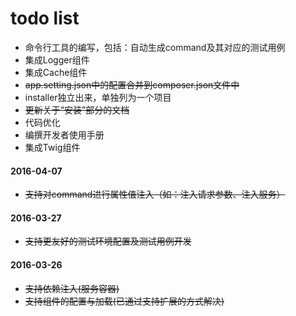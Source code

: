 # todo list

* 命令行工具的编写，包括：自动生成command及其对应的测试用例
* 集成Logger组件
* 集成Cache组件
* ~~app.setting.json中的配置合并到composer.json文件中~~
* installer独立出来，单独列为一个项目
* ~~更新关于“安装”部分的文档~~
* 代码优化
* 编撰开发者使用手册
* 集成Twig组件

#### 2016-04-07

* ~~支持对command进行属性值注入（如：注入请求参数、注入服务）~~

#### 2016-03-27

* ~~支持更友好的测试环境配置及测试用例开发~~

#### 2016-03-26

* ~~支持依赖注入(服务容器)~~
* ~~支持组件的配置与加载(已通过支持扩展的方式解决)~~
